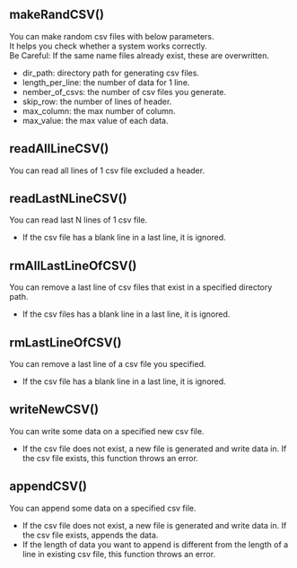 ## makeRandCSV()
You can make random csv files with below parameters.  
It helps you check whether a system works correctly.  
Be Careful: If the same name files already exist, these are overwritten.

- dir_path: directory path for generating csv files.
- length_per_line: the number of data for 1 line.
- nember_of_csvs: the number of csv files you generate.
- skip_row: the number of lines of header.
- max_column: the max number of column.
- max_value: the max value of each data.


## readAllLineCSV()
You can read all lines of 1 csv file excluded a header.


## readLastNLineCSV()
You can read last N lines of 1 csv file.  
- If the csv file has a blank line in a last line, it is ignored.


## rmAllLastLineOfCSV()
You can remove a last line of csv files that exist in a specified directory path.  
- If the csv files has a blank line in a last line, it is ignored.


## rmLastLineOfCSV()
You can remove a last line of a csv file you specified.  
- If the csv file has a blank line in a last line, it is ignored.


## writeNewCSV()
You can write some data on a specified new csv file.  
- If the csv file does not exist, a new file is generated and write data in. If the csv file exists, this function throws an error.


## appendCSV()
You can append some data on a specified csv file.  
- If the csv file does not exist, a new file is generated and write data in. If the csv file exists, appends the data.  
- If the length of data you want to append is different from the length of a line in existing csv file, this function throws an error.
